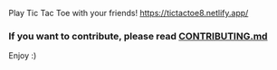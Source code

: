 Play Tic Tac Toe with your friends!
https://tictactoe8.netlify.app/

### If you want to contribute, please read [CONTRIBUTING.md](https://github.com/41y08h/TicTacToe/blob/master/CONTRIBUTING.md)

Enjoy :)
